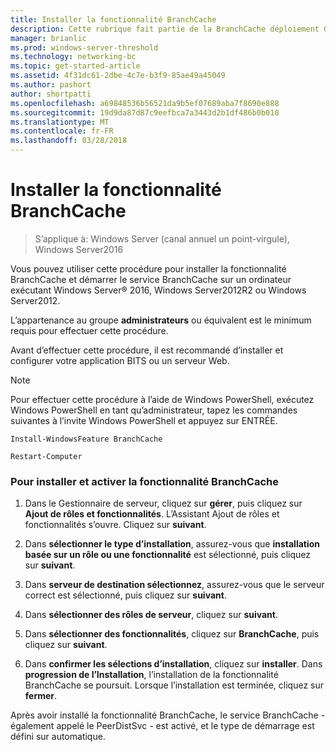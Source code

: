 ```yaml
---
title: Installer la fonctionnalité BranchCache
description: Cette rubrique fait partie de la BranchCache déploiement Guide pour Windows Server2016, qui montre comment déployer BranchCache en mode de cache distribué et hébergé d’optimiser l’utilisation de la bande passante réseau étendu dans les filiales
manager: brianlic
ms.prod: windows-server-threshold
ms.technology: networking-bc
ms.topic: get-started-article
ms.assetid: 4f31dc61-2dbe-4c7e-b3f9-85ae49a45049
ms.author: pashort
author: shortpatti
ms.openlocfilehash: a69848536b56521da9b5ef07689aba7f8690e888
ms.sourcegitcommit: 19d9da87d87c9eefbca7a3443d2b1df486b0b010
ms.translationtype: MT
ms.contentlocale: fr-FR
ms.lasthandoff: 03/28/2018
---
```

# <a name="install-the-branchcache-feature"></a>Installer la fonctionnalité BranchCache

>S’applique à: Windows Server (canal annuel un point-virgule), Windows Server2016

Vous pouvez utiliser cette procédure pour installer la fonctionnalité BranchCache et démarrer le service BranchCache sur un ordinateur exécutant Windows Server&reg; 2016, Windows Server2012R2 ou Windows Server2012.  
  
L’appartenance au groupe **administrateurs** ou équivalent est le minimum requis pour effectuer cette procédure.  
  
Avant d’effectuer cette procédure, il est recommandé d’installer et configurer votre application BITS ou un serveur Web.  
  
> [!NOTE]  
> Pour effectuer cette procédure à l’aide de Windows PowerShell, exécutez Windows PowerShell en tant qu’administrateur, tapez les commandes suivantes à l’invite Windows PowerShell et appuyez sur ENTRÉE.  
>   
> `Install-WindowsFeature BranchCache`  
>   
> `Restart-Computer`  
  
### <a name="to-install-and-enable-the-branchcache-feature"></a>Pour installer et activer la fonctionnalité BranchCache  
  
1.  Dans le Gestionnaire de serveur, cliquez sur **gérer**, puis cliquez sur **Ajout de rôles et fonctionnalités**. L’Assistant Ajout de rôles et fonctionnalités s’ouvre. Cliquez sur **suivant**.  
  
2.  Dans **sélectionner le type d’installation**, assurez-vous que **installation basée sur un rôle ou une fonctionnalité** est sélectionné, puis cliquez sur **suivant**.  
  
3.  Dans **serveur de destination sélectionnez**, assurez-vous que le serveur correct est sélectionné, puis cliquez sur **suivant**.  
  
4.  Dans **sélectionner des rôles de serveur**, cliquez sur **suivant**.  
  
5.  Dans **sélectionner des fonctionnalités**, cliquez sur **BranchCache**, puis cliquez sur **suivant**.  
  
6.  Dans **confirmer les sélections d’installation**, cliquez sur **installer**. Dans **progression de l’Installation**, l’installation de la fonctionnalité BranchCache se poursuit. Lorsque l’installation est terminée, cliquez sur **fermer**.  
  
Après avoir installé la fonctionnalité BranchCache, le service BranchCache - également appelé le PeerDistSvc - est activé, et le type de démarrage est défini sur automatique.  
  


